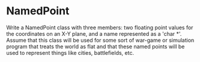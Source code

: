 # NamedPoint

Write a NamedPoint class with three members: 
two floating point values for the coordinates on an X-Y plane, and a name represented as a 'char *'. 
Assume that this class will be used for some sort of war-game or simulation program that treats the world as flat 
and that these named points will be used to represent things like cities, battlefields, etc.
